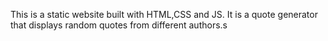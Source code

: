This is a static website built with HTML,CSS and JS.
It is a quote generator that displays random quotes from different authors.s